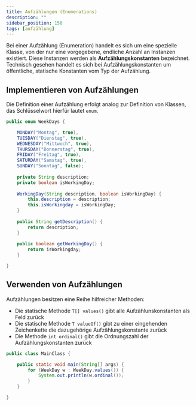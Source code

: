```yaml
---
title: Aufzählungen (Enumerations)
description: ""
sidebar_position: 150
tags: [aufzählung]
---
```


Bei einer Aufzählung (Enumeration) handelt es sich um eine spezielle Klasse, von der nur eine vorgegebene, endliche Anzahl an Instanzen existiert. Diese Instanzen werden als **Aufzählungskonstanten** bezeichnet. Technisch gesehen handelt es sich bei 
Aufzählungskonstanten um öffentliche, statische Konstanten vom Typ der Aufzählung.

## Implementieren von Aufzählungen
Die Definition einer Aufzählung erfolgt analog zur Definition von Klassen, das Schlüsselwort hierfür lautet `enum`.

```java
public enum WeekDays {  

    MONDAY("Montag", true),
    TUESDAY("Dienstag", true),
    WEDNESDAY("Mittwoch", true),
    THURSDAY("Donnerstag", true),
    FRIDAY("Freitag", true),
    SATURDAY("Samstag", true),
    SUNDAY("Sonntag", false);
  
    private String description;
    private boolean isWorkingDay;
  
    WorkingDay(String description, boolean isWorkingDay) {
        this.description = description;
        this.isWorkingday = isWorkingDay;
    }
  
    public String getDescription() {
        return description;
    }
  
    public boolean getWorkingDay() {
        return isWorkingday;
    }

}
```

## Verwenden von Aufzählungen
Aufzählungen besitzen eine Reihe hilfreicher Methoden:
- Die statische Methode `T[] values()` gibt alle Aufzählunskonstanten als Feld zurück
- Die statische Methode `T valueOf()` gibt zu einer eingehenden Zeichenkette die dazugehörige Aufzählungskonstante zurück
- Die Methode `int ordinal()` gibt die Ordnungszahl der Aufzählungskonstanten zurück

```java
public class MainClass {

    public static void main(String[] args) {
        for (WeekDay w : WeekDay.values()) {
            System.out.println(w.ordinal());
        }
    }

}
```
